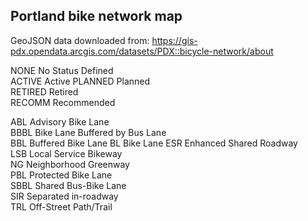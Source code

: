 ## Portland bike network map

GeoJSON data downloaded from: https://gis-pdx.opendata.arcgis.com/datasets/PDX::bicycle-network/about

NONE                       No Status Defined                          
ACTIVE                     Active
PLANNED                    Planned                          
RETIRED                    Retired                          
RECOMM                     Recommended    

ABL                        Advisory Bike Lane                          
BBBL                       Bike Lane Buffered by Bus Lane                          
BBL                        Buffered Bike Lane
BL                         Bike Lane
ESR                        Enhanced Shared Roadway                          
LSB                        Local Service Bikeway                          
NG                         Neighborhood Greenway    
PBL                        Protected Bike Lane                          
SBBL                       Shared Bus-Bike Lane                          
SIR                        Separated in-roadway                          
TRL                        Off-Street Path/Trail                          